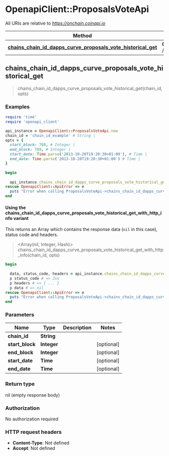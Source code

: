 # OpenapiClient::ProposalsVoteApi

All URIs are relative to *https://onchain.coinapi.io*

| Method | HTTP request | Description |
| ------ | ------------ | ----------- |
| [**chains_chain_id_dapps_curve_proposals_vote_historical_get**](ProposalsVoteApi.md#chains_chain_id_dapps_curve_proposals_vote_historical_get) | **GET** /chains/{chain_id}/dapps/curve/proposalsVote/historical |  |


## chains_chain_id_dapps_curve_proposals_vote_historical_get

> chains_chain_id_dapps_curve_proposals_vote_historical_get(chain_id, opts)



### Examples

```ruby
require 'time'
require 'openapi_client'

api_instance = OpenapiClient::ProposalsVoteApi.new
chain_id = 'chain_id_example' # String | 
opts = {
  start_block: 789, # Integer | 
  end_block: 789, # Integer | 
  start_date: Time.parse('2013-10-20T19:20:30+01:00'), # Time | 
  end_date: Time.parse('2013-10-20T19:20:30+01:00') # Time | 
}

begin
  
  api_instance.chains_chain_id_dapps_curve_proposals_vote_historical_get(chain_id, opts)
rescue OpenapiClient::ApiError => e
  puts "Error when calling ProposalsVoteApi->chains_chain_id_dapps_curve_proposals_vote_historical_get: #{e}"
end
```

#### Using the chains_chain_id_dapps_curve_proposals_vote_historical_get_with_http_info variant

This returns an Array which contains the response data (`nil` in this case), status code and headers.

> <Array(nil, Integer, Hash)> chains_chain_id_dapps_curve_proposals_vote_historical_get_with_http_info(chain_id, opts)

```ruby
begin
  
  data, status_code, headers = api_instance.chains_chain_id_dapps_curve_proposals_vote_historical_get_with_http_info(chain_id, opts)
  p status_code # => 2xx
  p headers # => { ... }
  p data # => nil
rescue OpenapiClient::ApiError => e
  puts "Error when calling ProposalsVoteApi->chains_chain_id_dapps_curve_proposals_vote_historical_get_with_http_info: #{e}"
end
```

### Parameters

| Name | Type | Description | Notes |
| ---- | ---- | ----------- | ----- |
| **chain_id** | **String** |  |  |
| **start_block** | **Integer** |  | [optional] |
| **end_block** | **Integer** |  | [optional] |
| **start_date** | **Time** |  | [optional] |
| **end_date** | **Time** |  | [optional] |

### Return type

nil (empty response body)

### Authorization

No authorization required

### HTTP request headers

- **Content-Type**: Not defined
- **Accept**: Not defined

